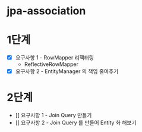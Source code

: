 # jpa-association
 
# 1단계
- [X] 요구사항 1 - RowMapper 리팩터링
  - ReflectiveRowMapper 
- [X] 요구사항 2 - EntityManager 의 책임 줄여주기

# 2단계
- [] 요구사항 1 - Join Query 만들기
- [] 요구사항 2 - Join Query 를 만들어 Entity 화 해보기

